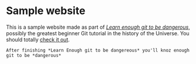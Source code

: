 # Sample website

This is a sample website made as part of [*Learn enough git to be dangerous*](http://learnenough.com/git-tutorial), possibly the greatest beginner Git tutorial in the history of the Universe. You should totally [check it out](http://learnenough.com/git-tutorial).

	After finishing *Learn Enough git to be dangereous* you'll knoz enough git to be *dangerous*
